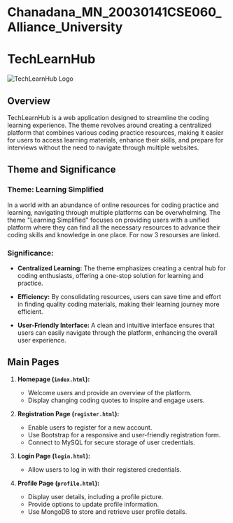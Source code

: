# Chanadana_MN_20030141CSE060_Alliance_University

# TechLearnHub

![TechLearnHub Logo](Chanadana_MN_20030141CSE060_Alliance_University/assets/Images/logo.png)

## Overview

TechLearnHub is a web application designed to streamline the coding learning experience. The theme revolves around creating a centralized platform that combines various coding practice resources, making it easier for users to access learning materials, enhance their skills, and prepare for interviews without the need to navigate through multiple websites.

## Theme and Significance

### Theme: Learning Simplified

In a world with an abundance of online resources for coding practice and learning, navigating through multiple platforms can be overwhelming. The theme "Learning Simplified" focuses on providing users with a unified platform where they can find all the necessary resources to advance their coding skills and knowledge in one place. 
For now 3 resourses are linked.

### Significance:

- **Centralized Learning:** The theme emphasizes creating a central hub for coding enthusiasts, offering a one-stop solution for learning and practice.

- **Efficiency:** By consolidating resources, users can save time and effort in finding quality coding materials, making their learning journey more efficient.

- **User-Friendly Interface:** A clean and intuitive interface ensures that users can easily navigate through the platform, enhancing the overall user experience.

## Main Pages

1. **Homepage (`index.html`):**
   - Welcome users and provide an overview of the platform.
   - Display changing coding quotes to inspire and engage users.

2. **Registration Page (`register.html`):**
   - Enable users to register for a new account.
   - Use Bootstrap for a responsive and user-friendly registration form.
   - Connect to MySQL for secure storage of user credentials.

3. **Login Page (`login.html`):**
   - Allow users to log in with their registered credentials.

4. **Profile Page (`profile.html`):**
   - Display user details, including a profile picture.
   - Provide options to update profile information.
   - Use MongoDB to store and retrieve user profile details.








